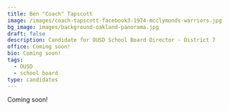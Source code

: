 ```yaml
---
title: Ben "Coach" Tapscott
image: /images/coach-tapscott-facebook3-1974-mcclymonds-warriors.jpg
bg_image: images/background-oakland-panorama.jpg
draft: false
description: Candidate for OUSD School Board Director - District 7
office: Coming soon!
bio: Coming soon!
tags:
  - OUSD
  - school board
type: candidates
---
```

Coming soon!